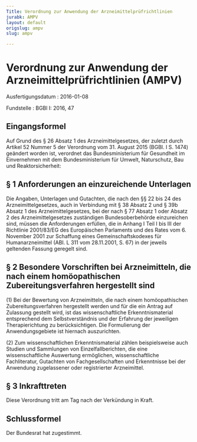 ```yaml
---
Title: Verordnung zur Anwendung der Arzneimittelprüfrichtlinien
jurabk: AMPV
layout: default
origslug: ampv
slug: ampv

---
```


# Verordnung zur Anwendung der Arzneimittelprüfrichtlinien (AMPV)

Ausfertigungsdatum
:   2016-01-08

Fundstelle
:   BGBl I: 2016, 47

[^F792618_01_BJNR004700016]:     Diese Verordnung dient der Umsetzung des Anhangs I der Richtlinie
    2001/83/EG des Europäischen Parlaments und des Rates vom 6. November
    2001 zur Schaffung eines Gemeinschaftskodexes für Humanarzneimittel
    (ABl. L 311 vom 28.11.2001, S. 67), die zuletzt durch die Richtlinie
    2012/26/EU (ABl. L 299 vom 27.10.2012, S. 1) geändert worden ist.


## Eingangsformel

Auf Grund des § 26 Absatz 1 des Arzneimittelgesetzes, der zuletzt
durch Artikel 52 Nummer 5 der Verordnung vom 31. August 2015 (BGBl. I
S. 1474) geändert worden ist, verordnet das Bundesministerium für
Gesundheit im Einvernehmen mit dem Bundesministerium für Umwelt,
Naturschutz, Bau und Reaktorsicherheit:


## § 1 Anforderungen an einzureichende Unterlagen

Die Angaben, Unterlagen und Gutachten, die nach den §§ 22 bis 24 des
Arzneimittelgesetzes, auch in Verbindung mit § 38 Absatz 2 und § 39b
Absatz 1 des Arzneimittelgesetzes, bei der nach § 77 Absatz 1 oder
Absatz 2 des Arzneimittelgesetzes zuständigen Bundesoberbehörde
einzureichen sind, müssen die Anforderungen erfüllen, die in Anhang I
Teil I bis III der Richtlinie 2001/83/EG des Europäischen Parlaments
und des Rates vom 6. November 2001 zur Schaffung eines
Gemeinschaftskodexes für Humanarzneimittel (ABI. L 311 vom 28.11.2001,
S. 67) in der jeweils geltenden Fassung geregelt sind.


## § 2 Besondere Vorschriften bei Arzneimitteln, die nach einem homöopathischen Zubereitungsverfahren hergestellt sind

(1) Bei der Bewertung von Arzneimitteln, die nach einem
homöopathischen Zubereitungsverfahren hergestellt werden und für die
ein Antrag auf Zulassung gestellt wird, ist das wissenschaftliche
Erkenntnismaterial entsprechend dem Selbstverständnis und der
Erfahrung der jeweiligen Therapierichtung zu berücksichtigen. Die
Formulierung der Anwendungsgebiete ist hiernach auszurichten.

(2) Zum wissenschaftlichen Erkenntnismaterial zählen beispielsweise
auch Studien und Sammlungen von Einzelfallberichten, die eine
wissenschaftliche Auswertung ermöglichen, wissenschaftliche
Fachliteratur, Gutachten von Fachgesellschaften und Erkenntnisse bei
der Anwendung zugelassener oder registrierter Arzneimittel.


## § 3 Inkrafttreten

Diese Verordnung tritt am Tag nach der Verkündung in Kraft.


## Schlussformel

Der Bundesrat hat zugestimmt.

